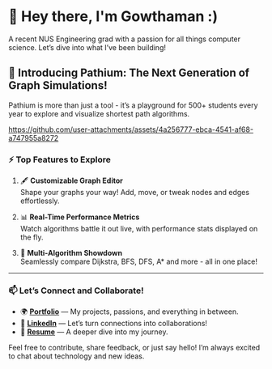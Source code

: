# 👋 Hey there, I'm **Gowthaman** :)
A recent NUS Engineering grad with a passion for all things computer science. Let’s dive into what I’ve been building!  

## 🚀 Introducing **Pathium**: The Next Generation of Graph Simulations!
Pathium is more than just a tool - it’s a playground for 500+ students every year to explore and visualize shortest path algorithms.  

https://github.com/user-attachments/assets/4a256777-ebca-4541-af68-a747955a8272

### ⚡ **Top Features to Explore**
1. 🖋 **Customizable Graph Editor**  
   Shape your graphs your way! Add, move, or tweak nodes and edges effortlessly.  

2. 📊 **Real-Time Performance Metrics**  
   Watch algorithms battle it out live, with performance stats displayed on the fly.  

3. 🔄 **Multi-Algorithm Showdown**  
   Seamlessly compare Dijkstra, BFS, DFS, A\* and more - all in one place!
   
---

### 📫 **Let’s Connect and Collaborate!**
- 🌍 [**Portfolio**](https://gowthaman.app) — My projects, passions, and everything in between.  
- 💼 [**LinkedIn**](https://linkedin.com/in/yourname) — Let’s turn connections into collaborations!  
- 📄 [**Resume**](https://gowthaman.app/Gowthaman-Aravindan-Resume.pdf) — A deeper dive into my journey.  

Feel free to contribute, share feedback, or just say hello! I’m always excited to chat about technology and new ideas. 
